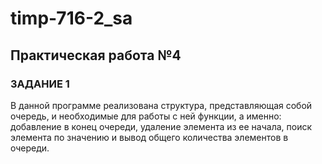 # timp-716-2_sa
## Практическая работа №4
### ЗАДАНИЕ 1
В данной программе реализована структура, представляющая собой очередь, и необходимые для работы с ней функции, а именно: добавление в конец очереди, удаление элемента из ее начала, поиск элемента по значению и вывод общего количества элементов в очереди.
